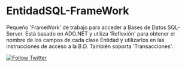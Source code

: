 # EntidadSQL-FrameWork
Pequeño 'FrameWork' de trabajo para acceder a Bases de Datos SQL-Server. Está basado en ADO.NET y utiliza 'Reflexión' para obtener el nombre de los campos de cada clase Entidad y utilizarlos en las instrucciones de acceso a la B.D. También soporta 'Transacciones'.

<!--span><a href="https://miPagina" title="Donate to this project using Paypal" target="_blank"><img src="https://img.shields.io/badge/paypal-donate-yellow.svg?style=plastic" alt="PayPal donate button" /></a></span-->

<span><a href="https://twitter.com/ATopeCode" target="_blank" title="Follow Me in Twitter"><img src="https://img.shields.io/twitter/url/http/shields.io.svg?style=social" alt="Follow Twitter" /></a></span>
